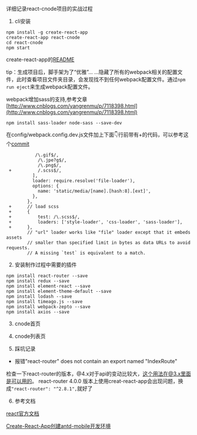 详细记录react-cnode项目的实战过程

1. cli安装
```
npm install -g create-react-app
create-react-app react-cnode
cd react-cnode
npm start
```
create-react-app的[README](https://github.com/facebookincubator/create-react-app/blob/master/packages/react-scripts/template/README.md)

tip：生成项目后，脚手架为了“优雅”... ...隐藏了所有的webpack相关的配置文件，此时查看项目文件夹目录，会发现找不到任何webpack配置文件。通过```npm run eject```来生成webpack配置文件。

webpack增加sass的支持,参考文章[http://www.cnblogs.com/yangrenmu/p/7118398.html](http://www.cnblogs.com/yangrenmu/p/7118398.html)

```
npm install sass-loader node-sass --save-dev
```
在config/webpack.config.dev.js文件加上下面👇行前带有+的代码，可以参考这个[commit](https://github.com/junhey/react-cnode/commit/f1d334d7fc31c683fe4b891fdcca27c331840315)
```
           /\.gif$/,
            /\.jpe?g$/,
            /\.png$/,
 +          /.scss$/,
          ],
          loader: require.resolve('file-loader'),
          options: {
            name: 'static/media/[name].[hash:8].[ext]',
          },
        },
 +      // load scss
 +      {
 +          test: /\.scss$/,
 +          loaders: ['style-loader', 'css-loader', 'sass-loader'],
 +      },
        // "url" loader works like "file" loader except that it embeds assets
        // smaller than specified limit in bytes as data URLs to avoid requests.
        // A missing `test` is equivalent to a match.
```


2. 安装制作过程中需要的插件
```
npm install react-router --save 
npm install redux --save
npm install element-react --save
npm install element-theme-default --save
npm install lodash --save
npm install timeago.js --save
npm install webpack-zepto --save
npm install axios --save
```


3. cnode首页

4. cnode列表页


5. 踩坑记录

- 报错"react-router" does not contain an export named "IndexRoute"

检查一下react-router的版本，@4.x对于api的变动比较大，这个用法在@3.x里面是可以用的。
react-router 4.0.0 版本上使用creat-react-app会出现问题，换成```"react-router": "^2.8.1",```就好了

6. 参考文档

[react官方文档](https://facebook.github.io/react/)

[Create-React-App创建antd-mobile开发环境](http://www.jianshu.com/p/5e6c620ff4d6)